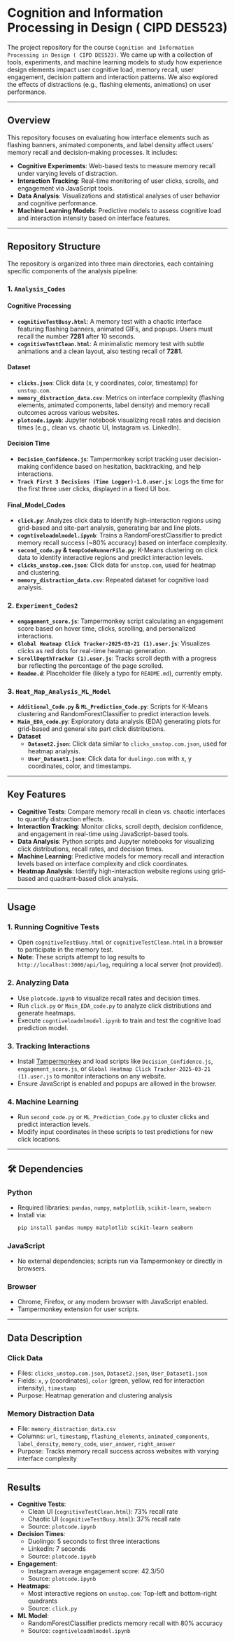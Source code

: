 
# Cognition and Information Processing in Design ( CIPD DES523)
The project repository for the course `Cognition and Information Processing in Design ( CIPD DES523)`. We came up with a collection of tools, experiments, and machine learning models  to study how experience design elements impact user cognitive load, memory recall, user engagement, decision pattern and interaction patterns. We also explored the effects of distractions (e.g., flashing elements, animations) on user performance.

---

## Overview

This repository focuses on evaluating how interface elements such as flashing banners, animated components, and label density affect users' memory recall and decision-making processes. It includes:

- **Cognitive Experiments**: Web-based tests to measure memory recall under varying levels of distraction.
- **Interaction Tracking**: Real-time monitoring of user clicks, scrolls, and engagement via JavaScript tools.
- **Data Analysis**: Visualizations and statistical analyses of user behavior and cognitive performance.
- **Machine Learning Models**: Predictive models to assess cognitive load and interaction intensity based on interface features.

---

## Repository Structure

The repository is organized into three main directories, each containing specific components of the analysis pipeline:

### 1. `Analysis_Codes`

#### Cognitive Processing
- **`cognitiveTestBusy.html`**: A memory test with a chaotic interface featuring flashing banners, animated GIFs, and popups. Users must recall the number **7281** after 10 seconds.
- **`cognitiveTestClean.html`**: A minimalistic memory test with subtle animations and a clean layout, also testing recall of **7281**.

#### Dataset
- **`clicks.json`**: Click data (x, y coordinates, color, timestamp) for `unstop.com`.
- **`memory_distraction_data.csv`**: Metrics on interface complexity (flashing elements, animated components, label density) and memory recall outcomes across various websites.
- **`plotcode.ipynb`**: Jupyter notebook visualizing recall rates and decision times (e.g., clean vs. chaotic UI, Instagram vs. LinkedIn).

#### Decision Time
- **`Decision_Confidence.js`**: Tampermonkey script tracking user decision-making confidence based on hesitation, backtracking, and help interactions.
- **`Track First 3 Decisions (Time Logger)-1.0.user.js`**: Logs the time for the first three user clicks, displayed in a fixed UI box.

#### Final_Model_Codes
- **`click.py`**: Analyzes click data to identify high-interaction regions using grid-based and site-part analysis, generating bar and line plots.
- **`cogntiveloadmlmodel.ipynb`**: Trains a RandomForestClassifier to predict memory recall success (~80% accuracy) based on interface complexity.
- **`second_code.py` & `tempCodeRunnerFile.py`**: K-Means clustering on click data to identify interactive regions and predict interaction levels.
- **`clicks_unstop.com.json`**: Click data for `unstop.com`, used for heatmap and clustering.
- **`memory_distraction_data.csv`**: Repeated dataset for cognitive load analysis.

### 2. `Experiment_Codes2`

- **`engagement_score.js`**: Tampermonkey script calculating an engagement score based on hover time, clicks, scrolling, and personalized interactions.
- **`Global Heatmap Click Tracker-2025-03-21 (1).user.js`**: Visualizes clicks as red dots for real-time heatmap generation.
- **`ScrollDepthTracker (1).user.js`**: Tracks scroll depth with a progress bar reflecting the percentage of the page scrolled.
- **`Readme.d`**: Placeholder file (likely a typo for `README.md`), currently empty.

### 3. `Heat_Map_Analysis_ML_Model`

- **`Additional_Code.py` & `ML_Prediction_Code.py`**: Scripts for K-Means clustering and RandomForestClassifier to predict interaction levels.
- **`Main_EDA_code.py`**: Exploratory data analysis (EDA) generating plots for grid-based and general site part click distributions.
- **Dataset**
  - **`Dataset2.json`**: Click data similar to `clicks_unstop.com.json`, used for heatmap analysis.
  - **`User_Dataset1.json`**: Click data for `duolingo.com` with x, y coordinates, color, and timestamps.

---

## Key Features

- **Cognitive Tests**: Compare memory recall in clean vs. chaotic interfaces to quantify distraction effects.
- **Interaction Tracking**: Monitor clicks, scroll depth, decision confidence, and engagement in real-time using JavaScript-based tools.
- **Data Analysis**: Python scripts and Jupyter notebooks for visualizing click distributions, recall rates, and decision times.
- **Machine Learning**: Predictive models for memory recall and interaction levels based on interface complexity and click coordinates.
- **Heatmap Analysis**: Identify high-interaction website regions using grid-based and quadrant-based click analysis.

---

## Usage

### 1. Running Cognitive Tests
- Open `cognitiveTestBusy.html` or `cognitiveTestClean.html` in a browser to participate in the memory test.
- **Note**: These scripts attempt to log results to `http://localhost:3000/api/log`, requiring a local server (not provided).

### 2. Analyzing Data
- Use `plotcode.ipynb` to visualize recall rates and decision times.
- Run `click.py` or `Main_EDA_code.py` to analyze click distributions and generate heatmaps.
- Execute `cogntiveloadmlmodel.ipynb` to train and test the cognitive load prediction model.

### 3. Tracking Interactions
- Install [Tampermonkey](https://www.tampermonkey.net/) and load scripts like `Decision_Confidence.js`, `engagement_score.js`, or `Global Heatmap Click Tracker-2025-03-21 (1).user.js` to monitor interactions on any website.
- Ensure JavaScript is enabled and popups are allowed in the browser.

### 4. Machine Learning
- Run `second_code.py` or `ML_Prediction_Code.py` to cluster clicks and predict interaction levels.
- Modify input coordinates in these scripts to test predictions for new click locations.

---

## 🛠️ Dependencies

### Python
- Required libraries: `pandas`, `numpy`, `matplotlib`, `scikit-learn`, `seaborn`
- Install via:
  ```bash
  pip install pandas numpy matplotlib scikit-learn seaborn
  ```

### JavaScript
- No external dependencies; scripts run via Tampermonkey or directly in browsers.

### Browser
- Chrome, Firefox, or any modern browser with JavaScript enabled.
- Tampermonkey extension for user scripts.

---

## Data Description

### Click Data
- Files: `clicks_unstop.com.json`, `Dataset2.json`, `User_Dataset1.json`
- Fields: `x`, `y` (coordinates), `color` (green, yellow, red for interaction intensity), `timestamp`
- Purpose: Heatmap generation and clustering analysis

### Memory Distraction Data
- File: `memory_distraction_data.csv`
- Columns: `url`, `timestamp`, `flashing_elements`, `animated_components`, `label_density`, `memory_code`, `user_answer`, `right_answer`
- Purpose: Tracks memory recall success across websites with varying interface complexity

---

## Results

- **Cognitive Tests**: 
  - Clean UI (`cognitiveTestClean.html`): 73% recall rate
  - Chaotic UI (`cognitiveTestBusy.html`): 37% recall rate
  - Source: `plotcode.ipynb`
- **Decision Times**:
  - Duolingo: 5 seconds to first three interactions
  - LinkedIn: 7 seconds
  - Source: `plotcode.ipynb`
- **Engagement**:
  - Instagram average engagement score: 42.3/50
  - Source: `plotcode.ipynb`
- **Heatmaps**:
  - Most interactive regions on `unstop.com`: Top-left and bottom-right quadrants
  - Source: `click.py`
- **ML Model**:
  - RandomForestClassifier predicts memory recall with 80% accuracy
  - Source: `cogntiveloadmlmodel.ipynb`



